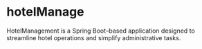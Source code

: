 # hotelManage
HotelManagement is a Spring Boot–based application designed to streamline hotel operations and simplify administrative tasks.
